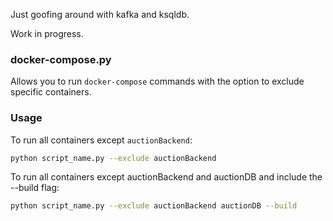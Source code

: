 Just goofing around with kafka and ksqldb.

Work in progress.

### docker-compose.py

Allows you to run `docker-compose` commands with the option to exclude specific containers.

### Usage

To run all containers except `auctionBackend`:

```bash
python script_name.py --exclude auctionBackend
```

To run all containers except auctionBackend and auctionDB and include the --build flag:

```bash
python script_name.py --exclude auctionBackend auctionDB --build
```
